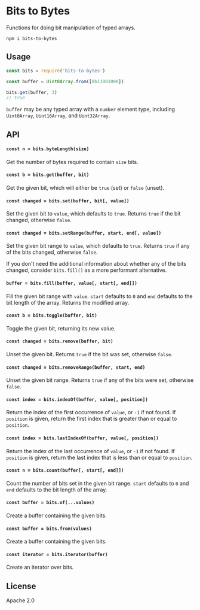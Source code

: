 # Bits to Bytes

Functions for doing bit manipulation of typed arrays.

```npm
npm i bits-to-bytes
```

## Usage

```js
const bits = require('bits-to-bytes')

const buffer = Uint8Array.from([0b11001000])

bits.get(buffer, 3)
// true
```

`buffer` may be any typed array with a `number` element type, including `Uint8Array`, `Uint16Array`, and `Uint32Array`.

## API

#### `const n = bits.byteLength(size)`

Get the number of bytes required to contain `size` bits.

#### `const b = bits.get(buffer, bit)`

Get the given bit, which will either be `true` (set) or `false` (unset).

#### `const changed = bits.set(buffer, bit[, value])`

Set the given bit to `value`, which defaults to `true`. Returns `true` if the bit changed, otherwise `false`.

#### `const changed = bits.setRange(buffer, start, end[, value])`

Set the given bit range to `value`, which defaults to `true`. Returns `true` if any of the bits changed, otherwise `false`.

If you don't need the additional information about whether any of the bits changed, consider `bits.fill()` as a more performant alternative.

#### `buffer = bits.fill(buffer, value[, start[, end]])`

Fill the given bit range with `value`. `start` defaults to `0` and `end` defaults to the bit length of the array. Returns the modified array.

#### `const b = bits.toggle(buffer, bit)`

Toggle the given bit, returning its new value.

#### `const changed = bits.remove(buffer, bit)`

Unset the given bit. Returns `true` if the bit was set, otherwise `false`.

#### `const changed = bits.removeRange(buffer, start, end)`

Unset the given bit range. Returns `true` if any of the bits were set, otherwise `false`.

#### `const index = bits.indexOf(buffer, value[, position])`

Return the index of the first occurrence of `value`, or `-1` if not found. If `position` is given, return the first index that is greater than or equal to `position`.

#### `const index = bits.lastIndexOf(buffer, value[, position])`

Return the index of the last occurrence of `value`, or `-1` if not found. If `position` is given, return the last index that is less than or equal to `position`.

#### `const n = bits.count(buffer[, start[, end]])`

Count the number of bits set in the given bit range. `start` defaults to `0` and `end` defaults to the bit length of the array.

#### `const buffer = bits.of(...values)`

Create a buffer containing the given bits.

#### `const buffer = bits.from(values)`

Create a buffer containing the given bits.

#### `const iterator = bits.iterator(buffer)`

Create an iterator over bits.

## License

Apache 2.0
